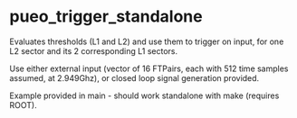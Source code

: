 # pueo_trigger_standalone

Evaluates thresholds (L1 and L2) and use them to trigger on input, for one L2 sector and its 2 corresponding L1 sectors.

Use either external input (vector of 16 FTPairs, each with 512 time samples assumed, at 2.949Ghz), or closed loop signal generation provided.

Example provided in main - should work standalone with make (requires ROOT).
